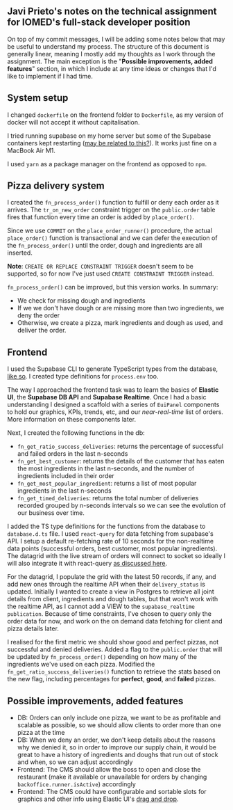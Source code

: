 ## Javi Prieto's notes on the technical assignment for IOMED's full-stack developer position

On top of my commit messages, I will be adding some notes below that may be useful to understand my process. The structure of this document is generally linear, meaning I mostly add my thoughts as I work through the assignment. The main exception is the "**Possible improvements, added features**" section, in which I include at any time ideas or changes that I'd like to implement if I had time.

## System setup

I changed `dockerfile` on the frontend folder to `Dockerfile`, as my version of docker will not accept it without capitalisation.

I tried running supabase on my home server but some of the Supabase containers kept restarting ([may be related to this?](https://github.com/supabase/cli/issues/33)). It works just fine on a MacBook Air M1.

I used `yarn` as a package manager on the frontend as opposed to `npm`.

## Pizza delivery system

I created the `fn_process_order()` function to fulfill or deny each order as it arrives. The `tr_on_new_order` constraint trigger on the `public.order` table fires that function every time an order is added by `place_order()`.

Since we use `COMMIT` on the `place_order_runner()` procedure, the actual `place_order()` function is transactional and we can defer the execution of the `fn_process_order()` until the order, dough and ingredients are all inserted.

**Note**: `CREATE OR REPLACE CONSTRAINT TRIGGER` doesn't seem to be supported, so for now I've just used `CREATE CONSTRAINT TRIGGER` instead.

`fn_process_order()` can be improved, but this version works. In summary:
- We check for missing dough and ingredients
- If we we don't have dough or are missing more than two ingredients, we deny the order
- Otherwise, we create a pizza, mark ingredients and dough as used, and deliver the order.

## Frontend
I used the Supabase CLI to generate TypeScript types from the database, [like so](https://supabase.com/docs/reference/javascript/typescript-support). I created type definitions for `process.env` too.

The way I approached the frontend task was to learn the basics of **Elastic UI**, the **Supabase DB API** and **Supabase Realtime**. Once I had a basic understanding I designed a scaffold with a series of `EuiPanel` components to hold our graphics, KPIs, trends, etc, and our *near-real-time* list of orders. More information on these components later.

Next, I created the following functions in the db:
- `fn_get_ratio_success_deliveries`: returns the percentage of successful and failed orders in the last n-seconds
- `fn_get_best_customer`: returns the details of the customer that has eaten the most ingredients in the last n-seconds, and the number of ingredients included in their order
- `fn_get_most_popular_ingredient`: returns a list of most popular ingredients in the last n-seconds
- `fn_get_timed_deliveries`: returns the total number of deliveries recorded grouped by n-seconds intervals so we can see the evolution of our business over time.

I added the TS type definitions for the functions from the database to `database.d.ts` file. I used `react-query` for data fetching from supabase's API. I setup a default re-fetching rate of 10 seconds for the non-realtime data points (successful orders, best customer, most popular ingredients). The datagrid with the live stream of orders will connect to socket so ideally I will also integrate it with react-query [as discussed here](https://github.com/TanStack/query/issues/171). 

For the datagrid, I populate the grid with the latest 50 records, if any, and add new ones through the realtime API when their `delivery_status` is updated. Initially I wanted to create a view in Postgres to retrieve all joint details from client, ingredients and dough tables, but that won't work with the realtime API, as I cannot add a VIEW to the `supabase_realtime publication`. Because of time constraints, I've chosen to query only the order data for now, and work on the on demand data fetching for client and pizza details later.

I realised for the first metric we should show good and perfect pizzas, not successful and denied deliveries. Added a flag to the `public.order` that will be updated by `fn_process_order()` depending on how many of the ingredients we've used on each pizza. Modified the `fn_get_ratio_success_deliveries()` function to retrieve the stats based on the new flag, including percentages for **perfect**, **good**, and **failed** pizzas.

## Possible improvements, added features
- DB: Orders can only include one pizza, we want to be as profitable and scalable as possible, so we should allow clients to order more than one pizza at the time
- DB: When we deny an order, we don't keep details about the reasons why we denied it, so in order to improve our supply chain, it would be great to have a history of ingredients and doughs that run out of stock and when, so we can adjust accordingly
- Frontend: The CMS should allow the boss to open and close the restaurant (make it available or unavailable for orders by changing `backoffice.runner.isActive`) accordingly
- Frontend: The CMS could have configurable and sortable slots for graphics and other info using Elastic UI's [drag and drop](https://elastic.github.io/eui/#/display/drag-and-drop).
